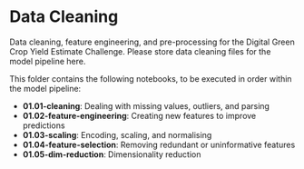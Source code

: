 # Data Cleaning

Data cleaning, feature engineering, and pre-processing for the Digital Green Crop Yield Estimate Challenge. Please store data cleaning files for the model pipeline here.

This folder contains the following notebooks, to be executed in order within the model pipeline:

- **01.01-cleaning**: Dealing with missing values, outliers, and parsing
- **01.02-feature-engineering**: Creating new features to improve predictions
- **01.03-scaling**: Encoding, scaling, and normalising
- **01.04-feature-selection**: Removing redundant or uninformative features
- **01.05-dim-reduction**: Dimensionality reduction
